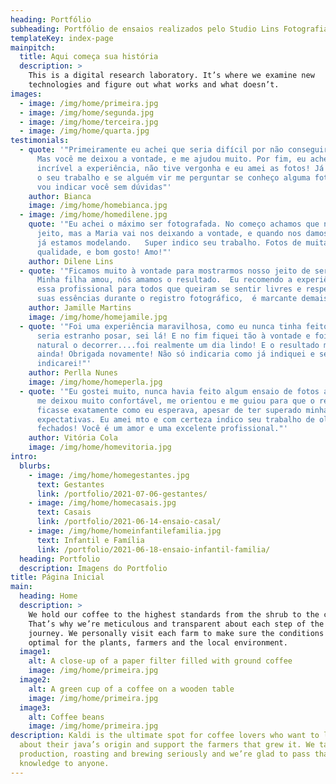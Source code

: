 ```yaml
---
heading: Portfólio
subheading: Portfólio de ensaios realizados pelo Studio Lins Fotografia
templateKey: index-page
mainpitch:
  title: Aqui começa sua história
  description: >
    This is a digital research laboratory. It’s where we examine new
    technologies and figure out what works and what doesn’t.
images:
  - image: /img/home/primeira.jpg
  - image: /img/home/segunda.jpg
  - image: /img/home/terceira.jpg
  - image: /img/home/quarta.jpg
testimonials:
  - quote: '"Primeiramente eu achei que seria difícil por não conseguir me soltar.
      Mas você me deixou a vontade, e me ajudou muito. Por fim, eu achei
      incrível a experiência, não tive vergonha e eu amei as fotos! Já indiquei
      o seu trabalho e se alguém vir me perguntar se conheço alguma fotógrafa eu
      vou indicar você sem dúvidas"'
    author: Bianca
    image: /img/home/homebianca.jpg
  - image: /img/home/homedilene.jpg
    quote: '"Eu achei o máximo ser fotografada. No começo achamos que não levamos
      jeito, mas a Maria vai nos deixando a vontade, e quando nos damos conta,
      já estamos modelando.   Super indico seu trabalho. Fotos de muita
      qualidade, e bom gosto! Amo!"'
    author: Dilene Lins
  - quote: '"Ficamos muito à vontade para mostrarmos nosso jeito de ser família.
      Minha filha amou, nós amamos o resultado.  Eu recomendo a experiência com
      essa profissional para todos que queiram se sentir livres e respeitados em
      suas essências durante o registro fotográfico,  é marcante demais!"'
    author: Jamille Martins
    image: /img/home/homejamile.jpg
  - quote: '"Foi uma experiência maravilhosa, como eu nunca tinha feito achei que
      seria estranho posar, sei lá! E no fim fiquei tão à vontade e foi tão
      natural o decorrer....foi realmente um dia lindo! E o resultado mais lindo
      ainda! Obrigada novamente! Não só indicaria como já indiquei e sempre
      indicarei!"'
    author: Perlla Nunes
    image: /img/home/homeperla.jpg
  - quote: '"Eu gostei muito, nunca havia feito algum ensaio de fotos antes e você
      me deixou muito confortável, me orientou e me guiou para que o resultado
      ficasse exatamente como eu esperava, apesar de ter superado minhas
      expectativas. Eu amei mto e com certeza indico seu trabalho de olhos
      fechados! Você é um amor e uma excelente profissional."'
    author: Vitória Cola
    image: /img/home/homevitoria.jpg
intro:
  blurbs:
    - image: /img/home/homegestantes.jpg
      text: Gestantes
      link: /portfolio/2021-07-06-gestantes/
    - image: /img/home/homecasais.jpg
      text: Casais
      link: /portfolio/2021-06-14-ensaio-casal/
    - image: /img/home/homeinfantilefamilia.jpg
      text: Infantil e Família
      link: /portfolio/2021-06-18-ensaio-infantil-familia/
  heading: Portfolio
  description: Imagens do Portfolio
title: Página Inicial
main:
  heading: Home
  description: >
    We hold our coffee to the highest standards from the shrub to the cup.
    That’s why we’re meticulous and transparent about each step of the coffee’s
    journey. We personally visit each farm to make sure the conditions are
    optimal for the plants, farmers and the local environment.
  image1:
    alt: A close-up of a paper filter filled with ground coffee
    image: /img/home/primeira.jpg
  image2:
    alt: A green cup of a coffee on a wooden table
    image: /img/home/primeira.jpg
  image3:
    alt: Coffee beans
    image: /img/home/primeira.jpg
description: Kaldi is the ultimate spot for coffee lovers who want to learn
  about their java’s origin and support the farmers that grew it. We take coffee
  production, roasting and brewing seriously and we’re glad to pass that
  knowledge to anyone.
---
```


